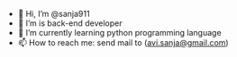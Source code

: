 - 👋 Hi, I’m @sanja911
- 👀 I’m is back-end developer
- 🌱 I’m currently learning python programming language
- 📫 How to reach me: send mail to (avi.sanja@gmail.com)

<!---
sanja911/sanja911 is a ✨ special ✨ repository because its `README.md` (this file) appears on your GitHub profile.
You can click the Preview link to take a look at your changes.
--->
